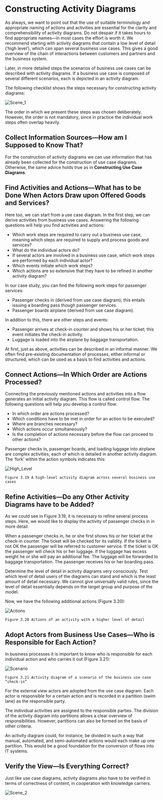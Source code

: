# Constructing Activity Diagrams

As always, we want to point out that the use of suitable terminology and appropriate naming of actions and activities are essential for the clarity and comprehensibility of activity diagrams. Do not despair if it takes hours to find appropriate names—in most cases the effort is worth it. We recommend starting with activity diagrams that contain a low level of detail (‘high level’), which can span several business use cases. This gives a good overview of the chain of interactions between customers and partners and the business system.

Later, in more detailed steps the scenarios of business use cases can be described with activity diagrams. If a business use case is composed of several different scenarios, each is depicted in an activity diagram.

The following checklist shows the steps necessary for constructing activity diagrams:

![Scene_1](images/Scene_1.jpg)

The order in which we present these steps was chosen deliberately. However, the order is not mandatory, since in practice the individual work steps often overlap heavily.

## Collect Information Sources—How am I Supposed to Know That?

For the construction of activity diagrams we can use information that has already been collected for the construction of use case diagrams. Otherwise, the same advice holds true as in <b>Constructing Use Case Diagrams</b>.

## Find Activities and Actions—What has to be Done When Actors Draw upon Offered Goods and Services?

Here too, we can start from a use case diagram. In the first step, we can derive activities from business use cases. Answering the following questions will help you find activities and actions:

 * Which work steps are required to carry out a business use case, meaning which steps are required to supply and process goods and services?
 * What do the individual actors do?
 * If several actors are involved in a business use case, which work steps are performed by each individual actor?
 * Which events initiate which work steps?
 * Which actions are so extensive that they have to be refined in another activity diagram?

In our case study, you can find the following work steps for passenger services:

 * Passenger checks in (derived from use case diagram); this entails issuing a boarding pass though passenger services.
 * Passenger boards airplane (derived from use case diagram).
 
In addition to this, there are other steps and events:

 * Passenger arrives at check-in counter and shows his or her ticket; this event initiates the check-in activity.
 * Luggage is loaded into the airplane by baggage transportation.
 
At first, just as above, activities can be described in an informal manner. We often find pre-existing documentation of processes, either informal or structured, which can be used as a basis to find activities and actions.

## Connect Actions—In Which Order are Actions Processed?

Connecting the previously mentioned actions and activities into a flow generates an initial activity diagram. This flow is called control flow. The following questions will help you develop a control flow:

 * In which order are actions processed?
 * Which conditions have to be met in order for an action to be executed?
 * Where are branches necessary?
 * Which actions occur simultaneously?
 * Is the completion of actions necessary before the flow can proceed to other actions?

Passenger checks in, passenger boards, and loading luggage into airplane are complex activities, each of which is detailed in another activity diagram. The ‘fork’ within the action symbols indicates this:

![High_Level](images/High_Level.jpg)

	Figure 3.19 A high-level activity diagram across several business use cases
	
## Refine Activities—Do any Other Activity Diagrams have to be Added?

As we could see in Figure 3.19, it is necessary to refine several process steps. Here, we would like to display the activity of passenger checks in in more detail.

When a passenger checks in, he or she first shows his or her ticket at the check-in counter. The ticket will be checked for its validity. If the ticket is not OK the passenger will be referred to customer service. If the ticket is OK the passenger will check his or her luggage. If the luggage has excess weight he or she will pay an additional fee. The luggage will be forwarded to baggage transportation. The passenger receives his or her boarding pass.

Determine the level of detail in activity diagrams very consciously. Test which level of detail users of the diagrams can stand and which is the least amount of detail necessary. We cannot give universally valid rules, since the level of detail essentially depends on the target group and purpose of the model.

Now, we have the following additional actions (Figure 3.20):

![Actions](images/Actions.jpg)

	Figure 3.20 Actions of an activity with a higher level of detail
	
## Adopt Actors from Business Use Cases—Who is Responsible for Each Action?

In business processes it is important to know who is responsible for each individual action and who carries it out (Figure 3.21):

![Scenario](images/Scenario.jpg)

	Figure 3.21 Activity diagram of a scenario of the business use case “check-in”
	
For the external view actors are adopted from the use case diagram. Each actor is responsible for a certain action and is recorded in a partition (swim lane) as the responsible party.

The individual activities are assigned to the responsible parties. The division of the activity diagram into partitions allows a clear overview of responsibilities. However, partitions can also be formed on the basis of other criteria.

An activity diagram could, for instance, be divided in such a way that manual, automated, and semi-automated actions would each make up one partition. This would be a good foundation for the conversion of flows into IT systems.

## Verify the View—Is Everything Correct?

Just like use case diagrams, activity diagrams also have to be verified in terms of correctness of content, in cooperation with knowledge carriers.

![Scene_2](images/Scene_2.jpg)
